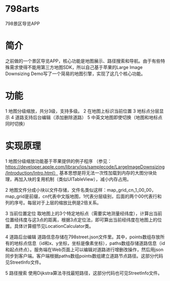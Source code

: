 # 798arts
798景区导览APP

# 简介
之前做的一个景区导览APP，核心功能是地图展示、路径搜索和导航。由于有些特殊需求使得不能用第三方地图SDK，所以自己基于苹果的Large Image Downsizing Demo写了一个简易的地图引擎，实现了这几个核心功能。

# 功能
1 地图分级缩放，共分3级，支持多级。
2 在地图上标识当前位置
3 地标点分层显示
4 道路支持后台编辑（添加删除道路）
5 中英文地图即使切换（地图和地标点同时切换）

# 实现原理
1 地图分级缩放功能基于苹果提供的例子程序
 （参见：https://developer.apple.com/library/ios/samplecode/LargeImageDownsizing/Introduction/Intro.html）
  基本思想是将无法一次性加载到内存的大图分块处理，再加入块的复用机制（类似UITableView），减小内存占用。

2 地图文件分成小块以文件存储，文件名类似这样：map_grid_cn_1_00_00，map_grid是前缀，cn代表中文版地图，1代表分层级别，后面的两个00代表行和列的序号。每层对于上层的缩放比例是2倍关系。

3 当前位置定位
  取地图上的3个特定地标点（需要实地测量经纬度），计算出当前位置经纬度与这3点的距离，根据3点定位法，即可算出当前经纬度在地图上的位置。具体计算细节见LocationCalculator类。

4 道路后台编辑
  道路信息存储在798street.json文件里。其中，points数组存放所有的地标点信息（id和x、y坐标，坐标是像素坐标），paths数组存储道路信息（id和起点终点）。服务端在Web页面上可以编辑对道路进行增删改操作，然后用json同步到客户端。客户端根据paths数组points数组建立道路节点路径。这部分代码见StreetInfo文件。

5 路径搜索
  使用Dijkstra算法寻找最短路径，这部分代码也可见StreetInfo文件。
